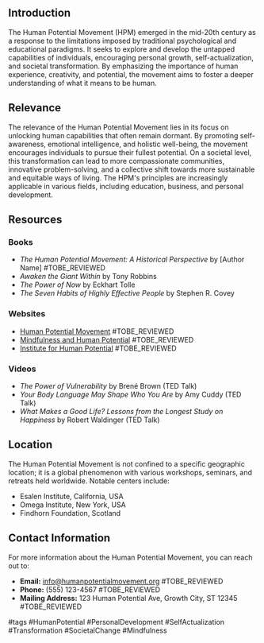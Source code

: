 ## Introduction
The Human Potential Movement (HPM) emerged in the mid-20th century as a response to the limitations imposed by traditional psychological and educational paradigms. It seeks to explore and develop the untapped capabilities of individuals, encouraging personal growth, self-actualization, and societal transformation. By emphasizing the importance of human experience, creativity, and potential, the movement aims to foster a deeper understanding of what it means to be human.

## Relevance
The relevance of the Human Potential Movement lies in its focus on unlocking human capabilities that often remain dormant. By promoting self-awareness, emotional intelligence, and holistic well-being, the movement encourages individuals to pursue their fullest potential. On a societal level, this transformation can lead to more compassionate communities, innovative problem-solving, and a collective shift towards more sustainable and equitable ways of living. The HPM's principles are increasingly applicable in various fields, including education, business, and personal development.

## Resources

### Books
- *The Human Potential Movement: A Historical Perspective* by [Author Name] #TOBE_REVIEWED
- *Awaken the Giant Within* by Tony Robbins
- *The Power of Now* by Eckhart Tolle
- *The Seven Habits of Highly Effective People* by Stephen R. Covey

### Websites
- [Human Potential Movement](http://www.humanpotentialmovement.org) #TOBE_REVIEWED
- [Mindfulness and Human Potential](http://www.mindfulnessandhumanpotential.com) #TOBE_REVIEWED
- [Institute for Human Potential](http://www.instituteforhumanpotential.org) #TOBE_REVIEWED

### Videos
- *The Power of Vulnerability* by Brené Brown (TED Talk)
- *Your Body Language May Shape Who You Are* by Amy Cuddy (TED Talk)
- *What Makes a Good Life? Lessons from the Longest Study on Happiness* by Robert Waldinger (TED Talk)

## Location
The Human Potential Movement is not confined to a specific geographic location; it is a global phenomenon with various workshops, seminars, and retreats held worldwide. Notable centers include:
- Esalen Institute, California, USA
- Omega Institute, New York, USA
- Findhorn Foundation, Scotland

## Contact Information
For more information about the Human Potential Movement, you can reach out to:
- **Email:** info@humanpotentialmovement.org #TOBE_REVIEWED
- **Phone:** (555) 123-4567 #TOBE_REVIEWED
- **Mailing Address:** 123 Human Potential Ave, Growth City, ST 12345 #TOBE_REVIEWED

#tags
#HumanPotential #PersonalDevelopment #SelfActualization #Transformation #SocietalChange #Mindfulness

